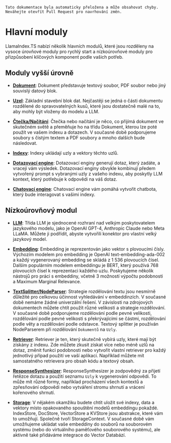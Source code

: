 `Tato dokumentace byla automaticky přeložena a může obsahovat chyby. Neváhejte otevřít Pull Request pro navrhování změn.`

# Hlavní moduly

LlamaIndex.TS nabízí několik hlavních modulů, které jsou rozděleny na vysoce úrovňové moduly pro rychlý start a nízkoúrovňové moduly pro přizpůsobení klíčových komponent podle vašich potřeb.

## Moduly vyšší úrovně

- [**Dokument**](./high_level/documents_and_nodes.md): Dokument představuje textový soubor, PDF soubor nebo jiný souvislý datový blok.

- [**Uzel**](./high_level/documents_and_nodes.md): Základní stavební blok dat. Nejčastěji se jedná o části dokumentu rozdělené do spravovatelných kusů, které jsou dostatečně malé na to, aby mohly být vloženy do modelu a LLM.

- [**Čtečka/Načítání**](./high_level/data_loader.md): Čtečka nebo načítání je něco, co přijímá dokument ve skutečném světě a přeměňuje ho na třídu Dokument, kterou lze poté použít ve vašem indexu a dotazech. V současné době podporujeme soubory s čistým textem a PDF soubory a mnoho dalších bude následovat.

- [**Indexy**](./high_level/data_index.md): Indexy ukládají uzly a vektory těchto uzlů.

- [**Dotazovací engine**](./high_level/query_engine.md): Dotazovací enginy generují dotaz, který zadáte, a vracejí vám výsledek. Dotazovací enginy obvykle kombinují předem vytvořený prompt s vybranými uzly z vašeho indexu, aby poskytly LLM kontext, který potřebuje k odpovědi na váš dotaz.

- [**Chatovací engine**](./high_level/chat_engine.md): Chatovací engine vám pomáhá vytvořit chatbota, který bude interagovat s vašimi indexy.

## Nízkoúrovňový modul

- [**LLM**](./low_level/llm.md): Třída LLM je sjednocené rozhraní nad velkým poskytovatelem jazykového modelu, jako je OpenAI GPT-4, Anthropic Claude nebo Meta LLaMA. Můžete ji podřídit, abyste vytvořili konektor pro vlastní velký jazykový model.

- [**Embedding**](./low_level/embedding.md): Embedding je reprezentován jako vektor s plovoucími čísly. Výchozím modelem pro embedding je OpenAI text-embedding-ada-002 a každý vygenerovaný embedding se skládá z 1 536 plovoucích čísel. Dalším populárním modelem embeddingu je BERT, který používá 768 plovoucích čísel k reprezentaci každého uzlu. Poskytujeme několik nástrojů pro práci s embeddiny, včetně 3 možností výpočtu podobnosti a Maximum Marginal Relevance.

- [**TextSplitter/NodeParser**](./low_level/node_parser.md): Strategie rozdělování textu jsou nesmírně důležité pro celkovou účinnost vyhledávání v embeddinzích. V současné době nemáme žádné univerzální řešení. V závislosti na zdrojových dokumentech můžete chtít použít různé velikosti a strategie rozdělování. V současné době podporujeme rozdělování podle pevné velikosti, rozdělování podle pevné velikosti s překrývajícími se částmi, rozdělování podle věty a rozdělování podle odstavce. Textový splitter je používán NodeParserem při rozdělování `Dokumentů` na `Uzly`.

- [**Retriever**](./low_level/retriever.md): Retriever je ten, který skutečně vybírá uzly, které mají být získány z indexu. Zde můžete zkusit získat více nebo méně uzlů na dotaz, změnit funkci podobnosti nebo vytvořit vlastní retriever pro každý jednotlivý případ použití ve vaší aplikaci. Například můžete mít samostatného retrievera pro obsah kódu a textový obsah.

- [**ResponseSynthesizer**](./low_level/response_synthesizer.md): ResponseSynthesizer je zodpovědný za přijetí řetězce dotazu a použití seznamu `Uzly` k vygenerování odpovědi. To může mít různé formy, například procházení všech kontextů a zpřesňování odpovědi nebo vytváření stromu shrnutí a vrácení kořenového shrnutí.

- [**Storage**](./low_level/storage.md): V nějakém okamžiku budete chtít uložit své indexy, data a vektory místo opakovaného spouštění modelů embeddingu pokaždé. IndexStore, DocStore, VectorStore a KVStore jsou abstrakce, které vám to umožňují. Společně tvoří StorageContext. V současné době vám umožňujeme ukládat vaše embeddiny do souborů na souborovém systému (nebo do virtuálního paměťového souborového systému), ale aktivně také přidáváme integrace do Vector Databází.
